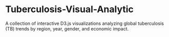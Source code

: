 # Tuberculosis-Visual-Analytic
A collection of interactive D3.js visualizations analyzing global tuberculosis (TB) trends by region, year, gender, and economic impact.
